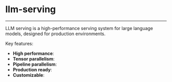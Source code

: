 # llm-serving

---
LLM serving is a high-performance serving system for large language models, designed for production environments.

Key features:

- **High performance**:
- **Tensor parallelism**:
- **Pipeline parallelism**:
- **Production ready**:
- **Customizable**:
